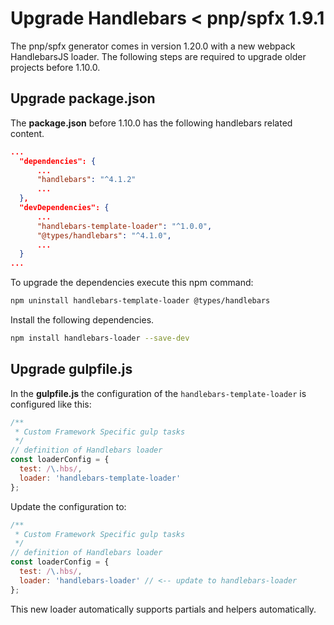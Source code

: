 # Upgrade Handlebars < pnp/spfx 1.9.1

The pnp/spfx generator comes in version 1.20.0 with a new webpack HandlebarsJS loader. The following steps are required to upgrade older projects before 1.10.0.

## Upgrade **package.json**

The **package.json** before 1.10.0 has the following handlebars related content.

```json
...
  "dependencies": {
      ...
      "handlebars": "^4.1.2"
      ...
  },
  "devDependencies": {
      ...
      "handlebars-template-loader": "^1.0.0",
      "@types/handlebars": "^4.1.0",
      ...
  }
...
```

To upgrade the dependencies execute this npm command:

```bash
npm uninstall handlebars-template-loader @types/handlebars
```

Install the following dependencies.

```bash
npm install handlebars-loader --save-dev
```

## Upgrade **gulpfile.js**

In the **gulpfile.js** the configuration of the `handlebars-template-loader` is configured like this:


```javascript
/**
 * Custom Framework Specific gulp tasks
 */
// definition of Handlebars loader
const loaderConfig = {
  test: /\.hbs/,
  loader: 'handlebars-template-loader'
};
```

Update the configuration to:

```javascript
/**
 * Custom Framework Specific gulp tasks
 */
// definition of Handlebars loader
const loaderConfig = {
  test: /\.hbs/,
  loader: 'handlebars-loader' // <-- update to handlebars-loader
};
```

This new loader automatically supports partials and helpers automatically.

